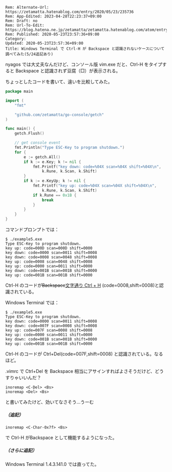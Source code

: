 ```header
Rem: Alternate-Url: https://zetamatta.hatenablog.com/entry/2020/05/23/235736
Rem: App-Edited: 2023-04-28T22:23:37+09:00
Rem: Draft: no
Rem: Url-To-Edit: https://blog.hatena.ne.jp/zetamatta/zetamatta.hatenablog.com/atom/entry/26006613572786629
Rem: Published: 2020-05-23T23:57:36+09:00
Category:
Updated: 2020-05-23T23:57:36+09:00
Title: Windows Terminal で Ctrl-H が Backspace と認識されないケースについて調べてみた(5/24追記あり)
```
nyagos では大丈夫なんだけど、コンソール版 vim.exe だと、Ctrl-H をタイプすると Backspace と認識されず豆腐（□）が表示される。

ちょっとしたコードを書いて、違いを比較してみた。

```go
package main

import (
	"fmt"

	"github.com/zetamatta/go-console/getch"
)

func main() {
	getch.Flush()

	// get console event
	fmt.Println("Type ESC-Key to program shutdown.")
	for {
		e := getch.All()
		if k := e.Key; k != nil {
			fmt.Printf("key down: code=%04X scan=%04X shift=%04X\n",
				k.Rune, k.Scan, k.Shift)
		}
		if k := e.KeyUp; k != nil {
			fmt.Printf("key up: code=%04X scan=%04X shift=%04X\n",
				k.Rune, k.Scan, k.Shift)
			if k.Rune == 0x1B {
				break
			}
		}
	}
}
```

コマンドプロンプトでは：

```
$ ./example5.exe
Type ESC-Key to program shutdown.
key up: code=000D scan=000D shift=0000
key down: code=0000 scan=0011 shift=0008
key down: code=0008 scan=0048 shift=0008
key up: code=0008 scan=0048 shift=0008
key up: code=0000 scan=0011 shift=0000
key down: code=001B scan=001B shift=0000
key up: code=001B scan=001B shift=0000
```

Ctrl-H のコードが<del>Backspace</del><ins>文字通り Ctrl + H</ins> (code=0008,shift=0008)と認識されている。

Windows Terminal では：
```
$ ./example5.exe
Type ESC-Key to program shutdown.
key down: code=0000 scan=0011 shift=0008
key down: code=007F scan=0008 shift=0008
key up: code=007F scan=0008 shift=0008
key up: code=0000 scan=0011 shift=0000
key down: code=001B scan=001B shift=0000
key up: code=001B scan=001B shift=0000
```

Ctrl-H のコードが Ctrl+Del(code=007F,shift=0008) と認識されている。なるほど。

.vimrc で Ctrl+Del を Backspace 相当にアサインすればよさそうだけど、どうすりゃいいんだ？

```
inoremap <C-Del> <Bs>
inoremap <Del> <Bs>
```

と書いてみたけど、効いてなさそう…うーむ

##### （追記）

```
inoremap <C-Char-0x7f> <Bs>
```

で Ctrl-H がBackspace として機能するようになった。

##### （さらに追記）

Windows Terminal 1.4.3.141.0 では直ってた。
